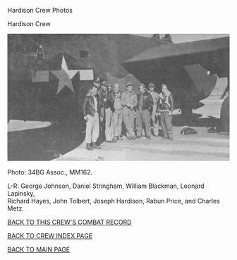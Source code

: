 
Hardison Crew Photos






 




Hardison Crew  
  

![](Hardison.jpg)  

Photo: 34BG Assoc., MM162.  

L-R: George Johnson, Daniel Stringham, William Blackman, Leonard Lapinsky,  
 Richard Hayes, John Tolbert, Joseph Hardison, Rabun Price, and Charles Metz.
  
  

[BACK TO THIS CREW'S COMBAT RECORD](../crews/Hardison.md)  

[BACK TO CREW INDEX PAGE](../000crews.md)  

[BACK TO MAIN PAGE](../index.md)


